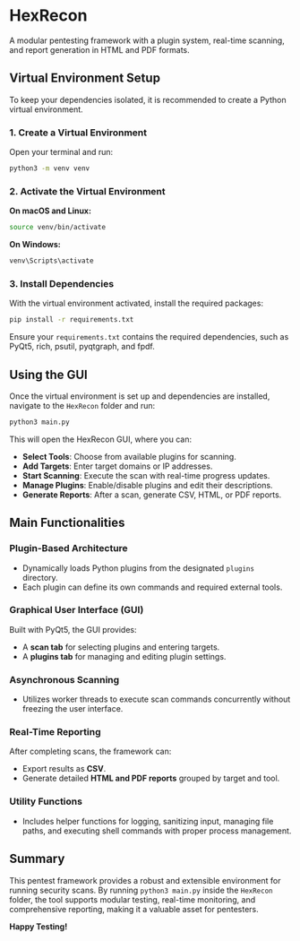 # HexRecon

A modular pentesting framework with a plugin system, real-time scanning, and report generation in HTML and PDF formats.

## Virtual Environment Setup

To keep your dependencies isolated, it is recommended to create a Python virtual environment.

### 1. Create a Virtual Environment

Open your terminal and run:

```bash
python3 -m venv venv
```

### 2. Activate the Virtual Environment

**On macOS and Linux:**

```bash
source venv/bin/activate
```

**On Windows:**

```bash
venv\Scripts\activate
```

### 3. Install Dependencies

With the virtual environment activated, install the required packages:

```bash
pip install -r requirements.txt
```

Ensure your `requirements.txt` contains the required dependencies, such as PyQt5, rich, psutil, pyqtgraph, and fpdf.

## Using the GUI

Once the virtual environment is set up and dependencies are installed, navigate to the `HexRecon` folder and run:

```bash
python3 main.py
```

This will open the HexRecon GUI, where you can:

- **Select Tools**: Choose from available plugins for scanning.
- **Add Targets**: Enter target domains or IP addresses.
- **Start Scanning**: Execute the scan with real-time progress updates.
- **Manage Plugins**: Enable/disable plugins and edit their descriptions.
- **Generate Reports**: After a scan, generate CSV, HTML, or PDF reports.

## Main Functionalities

### Plugin-Based Architecture

- Dynamically loads Python plugins from the designated `plugins` directory.
- Each plugin can define its own commands and required external tools.

### Graphical User Interface (GUI)

Built with PyQt5, the GUI provides:

- A **scan tab** for selecting plugins and entering targets.
- A **plugins tab** for managing and editing plugin settings.

### Asynchronous Scanning

- Utilizes worker threads to execute scan commands concurrently without freezing the user interface.

### Real-Time Reporting

After completing scans, the framework can:

- Export results as **CSV**.
- Generate detailed **HTML and PDF reports** grouped by target and tool.

### Utility Functions

- Includes helper functions for logging, sanitizing input, managing file paths, and executing shell commands with proper process management.

## Summary

This pentest framework provides a robust and extensible environment for running security scans. By running `python3 main.py` inside the `HexRecon` folder, the tool supports modular testing, real-time monitoring, and comprehensive reporting, making it a valuable asset for pentesters.

**Happy Testing!**


